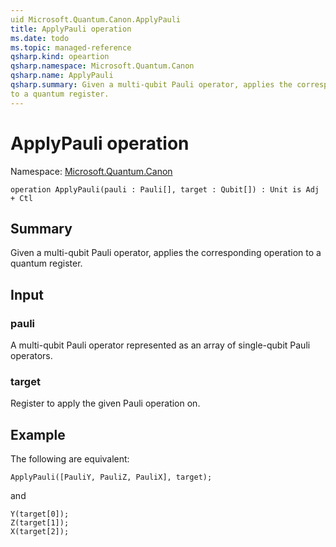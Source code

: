```yaml
---
uid Microsoft.Quantum.Canon.ApplyPauli
title: ApplyPauli operation
ms.date: todo
ms.topic: managed-reference
qsharp.kind: opeartion
qsharp.namespace: Microsoft.Quantum.Canon
qsharp.name: ApplyPauli
qsharp.summary: Given a multi-qubit Pauli operator, applies the corresponding operation
to a quantum register.
---
```


# ApplyPauli operation

Namespace: [Microsoft.Quantum.Canon](xref:Microsoft.Quantum.Canon)

```qsharp
operation ApplyPauli(pauli : Pauli[], target : Qubit[]) : Unit is Adj + Ctl
```

## Summary
Given a multi-qubit Pauli operator, applies the corresponding operation
to a quantum register.

## Input
### pauli
A multi-qubit Pauli operator represented as an array of single-qubit Pauli operators.
### target
Register to apply the given Pauli operation on.

## Example
The following are equivalent:
```qsharp
ApplyPauli([PauliY, PauliZ, PauliX], target);
```
and
```qsharp
Y(target[0]);
Z(target[1]);
X(target[2]);
```

